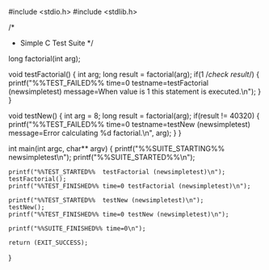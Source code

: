 #include <stdio.h>
#include <stdlib.h>

/*
 * Simple C Test Suite
 */

long factorial(int arg);

void testFactorial() {
    int arg;
    long result = factorial(arg);
    if(1 /*check result*/) {
        printf("%%TEST_FAILED%% time=0 testname=testFactorial (newsimpletest) message=When value is 1 this statement is executed.\n");
    }
}


void testNew() {
    int arg = 8;
    long result = factorial(arg);
    if(result != 40320) {
        printf("%%TEST_FAILED%% time=0 testname=testNew (newsimpletest) message=Error calculating %d factorial.\n", arg);
    }
}


int main(int argc, char** argv) {
    printf("%%SUITE_STARTING%% newsimpletest\n");
    printf("%%SUITE_STARTED%%\n");

    printf("%%TEST_STARTED%%  testFactorial (newsimpletest)\n");
    testFactorial();
    printf("%%TEST_FINISHED%% time=0 testFactorial (newsimpletest)\n");

    printf("%%TEST_STARTED%%  testNew (newsimpletest)\n");
    testNew();
    printf("%%TEST_FINISHED%% time=0 testNew (newsimpletest)\n");

    printf("%%SUITE_FINISHED%% time=0\n");

    return (EXIT_SUCCESS);
}
